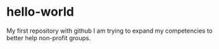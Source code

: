 # hello-world
My first repository with github
I am trying to expand my competencies to better help non-profit groups.
